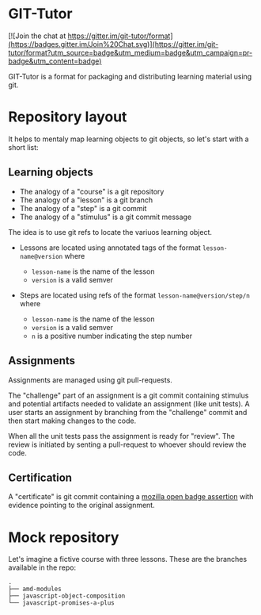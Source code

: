 # GIT-Tutor

[![Join the chat at https://gitter.im/git-tutor/format](https://badges.gitter.im/Join%20Chat.svg)](https://gitter.im/git-tutor/format?utm_source=badge&utm_medium=badge&utm_campaign=pr-badge&utm_content=badge)

GIT-Tutor is a format for packaging and distributing learning material using git.

# Repository layout

It helps to mentaly map learning objects to git objects, so let's start with a short list:

## Learning objects

- The analogy of a "course" is a git repository
- The analogy of a "lesson" is a git branch
- The analogy of a "step" is a git commit
- The analogy of a "stimulus" is a git commit message

The idea is to use git refs to locate the variuos learning object.

- Lessons are located using annotated tags of the format `lesson-name@version` where
  - `lesson-name` is the name of the lesson
  - `version` is a valid semver

- Steps are located using refs of the format `lesson-name@version/step/n` where
  - `lesson-name` is the name of the lesson
  - `version` is a valid semver
  - `n` is a positive number indicating the step number

## Assignments

Assignments are managed using git pull-requests.

The "challenge" part of an assignment is a git commit containing stimulus and potential artifacts needed to validate an assignment (like unit tests). A user starts an assignment by branching from the "challenge" commit and then start making changes to the code.

When all the unit tests pass the assignment is ready for "review". The review is initiated by senting a pull-request to whoever should review the code.

## Certification

A "certificate" is git commit containing a [mozilla open badge assertion](https://github.com/mozilla/openbadges-specification/blob/master/Assertion/latest.md) with evidence pointing to the original assignment.

# Mock repository

Let's imagine a fictive course with three lessons. These are the branches available in the repo:

```
.
├── amd-modules
├── javascript-object-composition
└── javascript-promises-a-plus
```
